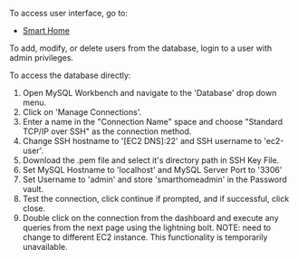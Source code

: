 To access user interface, go to:
- [Smart Home](ec2-18-220-233-118.us-east-2.compute.amazonaws.com/SmartHome/ "Smart Home EC2")

To add, modify, or delete users from the database, login to a user with admin privileges.

To access the database directly:
1. Open MySQL Workbench and navigate to the 'Database' drop down menu.
2. Click on 'Manage Connections'.
3. Enter a name in the "Connection Name" space and choose "Standard TCP/IP over SSH" as the connection method.
4. Change SSH hostname to '[EC2 DNS]:22' and SSH username to 'ec2-user'.
5. Download the .pem file and select it's directory path in SSH Key File.
6. Set MySQL Hostname to 'localhost' and MySQL Server Port to '3306'
7. Set Username to 'admin' and store 'smarthomeadmin' in the Password vault.
8. Test the connection, click continue if prompted, and if successful, click close.
9. Double click on the connection from the dashboard and execute any queries from the next page using the lightning bolt.
NOTE: need to change to different EC2 instance. This functionality is temporarily unavailable.
